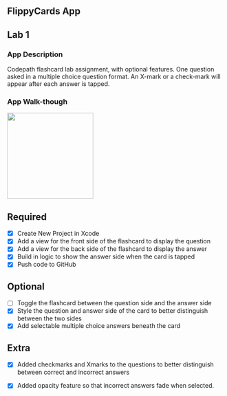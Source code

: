 ## FlippyCards App

## Lab 1

### App Description
Codepath flashcard lab assignment, with optional features.
One question asked in a multiple choice question format.
An X-mark or a check-mark will appear after each answer is tapped.


### App Walk-though
<img src="YOUR_GIF_URL_HERE" width=200><br>


## Required
- [x] Create New Project in Xcode
- [x] Add a view for the front side of the flashcard to display the question
- [x] Add a view for the back side of the flashcard to display the answer
- [x] Build in logic to show the answer side when the card is tapped
- [x] Push code to GitHub
## Optional
- [ ] Toggle the flashcard between the question side and the answer side
- [x] Style the question and answer side of the card to better distinguish between the two sides
- [x] Add selectable multiple choice answers beneath the card

## Extra
- [x] Added checkmarks and Xmarks to the questions to better distinguish between correct and incorrect answers
- [x] Added opacity feature so that incorrect answers fade when selected.

